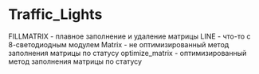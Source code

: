 # Traffic_Lights
FILLMATRIX - плавное заполнение и удаление матрицы
LINE - что-то с 8-светодиодным модулем
Matrix - не оптимизированный метод заполнения матрицы по статусу
optimize_matrix - оптимизированный метод заполнения матрицы по статусу
